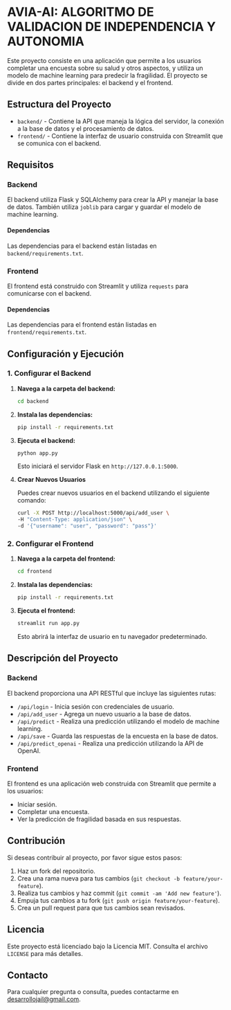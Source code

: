 # AVIA-AI: ALGORITMO DE VALIDACION DE INDEPENDENCIA Y AUTONOMIA

Este proyecto consiste en una aplicación que permite a los usuarios completar una encuesta sobre su salud y otros aspectos, y utiliza un modelo de machine learning para predecir la fragilidad. El proyecto se divide en dos partes principales: el backend y el frontend.

## Estructura del Proyecto

- `backend/` - Contiene la API que maneja la lógica del servidor, la conexión a la base de datos y el procesamiento de datos.
- `frontend/` - Contiene la interfaz de usuario construida con Streamlit que se comunica con el backend.

## Requisitos

### Backend

El backend utiliza Flask y SQLAlchemy para crear la API y manejar la base de datos. También utiliza `joblib` para cargar y guardar el modelo de machine learning.

#### Dependencias

Las dependencias para el backend están listadas en `backend/requirements.txt`.

### Frontend

El frontend está construido con Streamlit y utiliza `requests` para comunicarse con el backend.

#### Dependencias

Las dependencias para el frontend están listadas en `frontend/requirements.txt`.

## Configuración y Ejecución

### 1. Configurar el Backend

1. **Navega a la carpeta del backend:**
    ```bash
    cd backend
    ```

2. **Instala las dependencias:**
    ```bash
    pip install -r requirements.txt
    ```

3. **Ejecuta el backend:**
    ```bash
    python app.py
    ```

   Esto iniciará el servidor Flask en `http://127.0.0.1:5000`.


4. **Crear Nuevos Usuarios**

      Puedes crear nuevos usuarios en el backend utilizando el siguiente comando:

    ```bash
    curl -X POST http://localhost:5000/api/add_user \
    -H "Content-Type: application/json" \
    -d '{"username": "user", "password": "pass"}'
   ```

### 2. Configurar el Frontend

1. **Navega a la carpeta del frontend:**
    ```bash
    cd frontend
    ```

2. **Instala las dependencias:**
    ```bash
    pip install -r requirements.txt
    ```

3. **Ejecuta el frontend:**
    ```bash
    streamlit run app.py
    ```

   Esto abrirá la interfaz de usuario en tu navegador predeterminado.

## Descripción del Proyecto

### Backend

El backend proporciona una API RESTful que incluye las siguientes rutas:

- `/api/login` - Inicia sesión con credenciales de usuario.
- `/api/add_user` - Agrega un nuevo usuario a la base de datos.
- `/api/predict` - Realiza una predicción utilizando el modelo de machine learning.
- `/api/save` - Guarda las respuestas de la encuesta en la base de datos.
- `/api/predict_openai` - Realiza una predicción utilizando la API de OpenAI.

### Frontend

El frontend es una aplicación web construida con Streamlit que permite a los usuarios:

- Iniciar sesión.
- Completar una encuesta.
- Ver la predicción de fragilidad basada en sus respuestas.

## Contribución

Si deseas contribuir al proyecto, por favor sigue estos pasos:

1. Haz un fork del repositorio.
2. Crea una rama nueva para tus cambios (`git checkout -b feature/your-feature`).
3. Realiza tus cambios y haz commit (`git commit -am 'Add new feature'`).
4. Empuja tus cambios a tu fork (`git push origin feature/your-feature`).
5. Crea un pull request para que tus cambios sean revisados.

## Licencia

Este proyecto está licenciado bajo la Licencia MIT. Consulta el archivo `LICENSE` para más detalles.

## Contacto

Para cualquier pregunta o consulta, puedes contactarme en [desarrollojail@gmail.com](mailto:desarrollojail@gmail.com).
